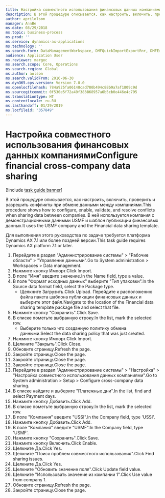 ```yaml
---
title: Настройка совместного использования финансовых данных компаниями
description: В этой процедуре описывается, как настроить, включить, проверить и разрешить конфликты при обмене данными между компаниями.
author: aprilolson
manager: AnnBe
ms.date: 08/29/2018
ms.topic: business-process
ms.prod: ''
ms.service: dynamics-ax-applications
ms.technology: ''
ms.search.form: DataManagementWorkspace, DMFQuickImportExportRnr, DMFExecutionHistoryWorkspace, DMFExecutionHistorySummary, DMFExecutionHistoryEntities,  SysDataSharingConfiguration, SysDataSharingDiscrepencies
audience: Application User
ms.reviewer: margoc
ms.search.scope: Core, Operations
ms.search.region: Global
ms.author: aolson
ms.search.validFrom: 2016-06-30
ms.dyn365.ops.version: Version 7.0.0
ms.openlocfilehash: 784a925fa06148cad780b494c88b9a7af1809c9d
ms.sourcegitcommit: 0f530e5f72a40f383868957a6b5cb0e446e4c795
ms.translationtype: HT
ms.contentlocale: ru-RU
ms.lasthandoff: 01/29/2019
ms.locfileid: "357849"
---
```

# <a name="configure-financial-cross-company-data-sharing"></a><span data-ttu-id="ee9fb-103">Настройка совместного использования финансовых данных компаниями</span><span class="sxs-lookup"><span data-stu-id="ee9fb-103">Configure financial cross-company data sharing</span></span>

[!include [task guide banner](../../includes/task-guide-banner.md)]

<span data-ttu-id="ee9fb-104">В этой процедуре описывается, как настроить, включить, проверить и разрешить конфликты при обмене данными между компаниями.</span><span class="sxs-lookup"><span data-stu-id="ee9fb-104">This procedure shows how to configure, enable, validate, and resolve conflicts when sharing data between companies.</span></span> <span data-ttu-id="ee9fb-105">В ней используется компания с демонстрационными данными USMF и шаблон публикации финансовых данных.</span><span class="sxs-lookup"><span data-stu-id="ee9fb-105">It uses the USMF company and the Financial data sharing template.</span></span>



<span data-ttu-id="ee9fb-106">Для выполнения этого руководства по задаче требуется платформа Dynamics AX 7.1 или более поздней версии.</span><span class="sxs-lookup"><span data-stu-id="ee9fb-106">This task guide requires Dynamics AX platform 7.1 or later.</span></span>

1. <span data-ttu-id="ee9fb-107">Перейдите в раздел "Администрирование системы" > "Рабочие области" > "Управление данными".</span><span class="sxs-lookup"><span data-stu-id="ee9fb-107">Go to System administration > Workspaces > Data management.</span></span>
2. <span data-ttu-id="ee9fb-108">Нажмите кнопку Импорт.</span><span class="sxs-lookup"><span data-stu-id="ee9fb-108">Click Import.</span></span>
3. <span data-ttu-id="ee9fb-109">В поле "Имя" введите значение.</span><span class="sxs-lookup"><span data-stu-id="ee9fb-109">In the Name field, type a value.</span></span>
4. <span data-ttu-id="ee9fb-110">В поле "Формат исходных данных" выберите "Тип упаковки".</span><span class="sxs-lookup"><span data-stu-id="ee9fb-110">In the Source data format field, select the Package type.</span></span>
    * <span data-ttu-id="ee9fb-111">Щелкните Загрузить.</span><span class="sxs-lookup"><span data-stu-id="ee9fb-111">Click Upload.</span></span> <span data-ttu-id="ee9fb-112">Перейдите к расположению файла пакета шаблона публикации финансовых данных и выберите этот файл.</span><span class="sxs-lookup"><span data-stu-id="ee9fb-112">Navigate to the location of the Financial data sharing template package file and select that file.</span></span>  
5. <span data-ttu-id="ee9fb-113">Нажмите кнопку "Сохранить".</span><span class="sxs-lookup"><span data-stu-id="ee9fb-113">Click Save.</span></span>
6. <span data-ttu-id="ee9fb-114">В списке пометьте выбранную строку.</span><span class="sxs-lookup"><span data-stu-id="ee9fb-114">In the list, mark the selected row.</span></span>
    * <span data-ttu-id="ee9fb-115">Выберите только что созданную политику обмена данными.</span><span class="sxs-lookup"><span data-stu-id="ee9fb-115">Select the data sharing policy that was just created.</span></span>  
7. <span data-ttu-id="ee9fb-116">Нажмите кнопку Импорт.</span><span class="sxs-lookup"><span data-stu-id="ee9fb-116">Click Import.</span></span>
8. <span data-ttu-id="ee9fb-117">Щелкните "Закрыть".</span><span class="sxs-lookup"><span data-stu-id="ee9fb-117">Click Close.</span></span>
9. <span data-ttu-id="ee9fb-118">Обновите страницу.</span><span class="sxs-lookup"><span data-stu-id="ee9fb-118">Refresh the page.</span></span>
10. <span data-ttu-id="ee9fb-119">Закройте страницу.</span><span class="sxs-lookup"><span data-stu-id="ee9fb-119">Close the page.</span></span>
11. <span data-ttu-id="ee9fb-120">Закройте страницу.</span><span class="sxs-lookup"><span data-stu-id="ee9fb-120">Close the page.</span></span>
12. <span data-ttu-id="ee9fb-121">Закройте страницу.</span><span class="sxs-lookup"><span data-stu-id="ee9fb-121">Close the page.</span></span>
13. <span data-ttu-id="ee9fb-122">Перейдите в раздел "Администрирование системы" > "Настройка" > "Настройка совместного использования данных компаниями".</span><span class="sxs-lookup"><span data-stu-id="ee9fb-122">Go to System administration > Setup > Configure cross-company data sharing.</span></span>
14. <span data-ttu-id="ee9fb-123">В списке найдите и выберите "Платежные дни".</span><span class="sxs-lookup"><span data-stu-id="ee9fb-123">In the list, find and select Payment days.</span></span>
15. <span data-ttu-id="ee9fb-124">Нажмите кнопку Добавить.</span><span class="sxs-lookup"><span data-stu-id="ee9fb-124">Click Add.</span></span>
16. <span data-ttu-id="ee9fb-125">В списке пометьте выбранную строку.</span><span class="sxs-lookup"><span data-stu-id="ee9fb-125">In the list, mark the selected row.</span></span>
17. <span data-ttu-id="ee9fb-126">В поле "Компания" введите "USSI".</span><span class="sxs-lookup"><span data-stu-id="ee9fb-126">In the Company field, type 'USSI'.</span></span>
18. <span data-ttu-id="ee9fb-127">Нажмите кнопку Добавить.</span><span class="sxs-lookup"><span data-stu-id="ee9fb-127">Click Add.</span></span>
19. <span data-ttu-id="ee9fb-128">В поле "Компания" введите "USMF".</span><span class="sxs-lookup"><span data-stu-id="ee9fb-128">In the Company field, type 'USMF'.</span></span>
20. <span data-ttu-id="ee9fb-129">Нажмите кнопку "Сохранить".</span><span class="sxs-lookup"><span data-stu-id="ee9fb-129">Click Save.</span></span>
21. <span data-ttu-id="ee9fb-130">Нажмите кнопку Включить.</span><span class="sxs-lookup"><span data-stu-id="ee9fb-130">Click Enable.</span></span>
22. <span data-ttu-id="ee9fb-131">Щелкните Да.</span><span class="sxs-lookup"><span data-stu-id="ee9fb-131">Click Yes.</span></span>
23. <span data-ttu-id="ee9fb-132">Щелкните "Поиск проблем совместного использования".</span><span class="sxs-lookup"><span data-stu-id="ee9fb-132">Click Find sharing issues.</span></span>
24. <span data-ttu-id="ee9fb-133">Щелкните Да.</span><span class="sxs-lookup"><span data-stu-id="ee9fb-133">Click Yes.</span></span>
25. <span data-ttu-id="ee9fb-134">Щелкните "Обновить значение поля".</span><span class="sxs-lookup"><span data-stu-id="ee9fb-134">Click Update field value.</span></span>
26. <span data-ttu-id="ee9fb-135">Щелкните "Использовать значение из компании 1".</span><span class="sxs-lookup"><span data-stu-id="ee9fb-135">Click Use value from company 1.</span></span>
27. <span data-ttu-id="ee9fb-136">Обновите страницу.</span><span class="sxs-lookup"><span data-stu-id="ee9fb-136">Refresh the page.</span></span>
28. <span data-ttu-id="ee9fb-137">Закройте страницу.</span><span class="sxs-lookup"><span data-stu-id="ee9fb-137">Close the page.</span></span>


